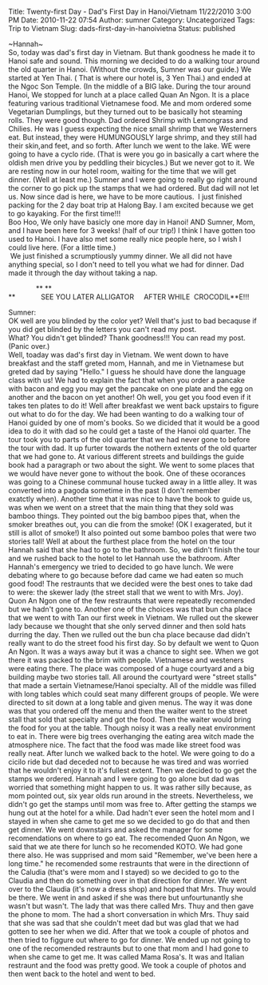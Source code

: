 Title: Twenty-first Day - Dad's First Day in Hanoi/Vietnam 11/22/2010 3:00 PM
Date: 2010-11-22 07:54
Author: sumner
Category: Uncategorized
Tags: Trip to Vietnam
Slug: dads-first-day-in-hanoivietna
Status: published

\~Hannah\~  
So, today was dad's first day in Vietnam. But thank goodness he made it
to Hanoi safe and sound. This morning we decided to do a walking tour
around the old quarter in Hanoi. (Without the crowds, Sumner was our
guide.) We started at Yen Thai. ( That is where our hotel is, 3 Yen
Thai.) and ended at the Ngoc Son Temple. (In the middle of a BIG lake.
During the tour around Hanoi, We stopped for lunch at a place called
Quan An Ngon. It is a place featuring various traditional Vietnamese
food. Me and mom ordered some Vegetarian Dumplings, but they turned out
to be basically hot steaming rolls. They were good though. Dad ordered
Shrimp with Lemongrass and Chilies. He was I guess expecting the nice
small shrimp that we Westerners eat. But instead, they were HUMUNGOUSLY
large shrimp, and they still had their skin,and feet, and so forth.
After lunch we went to the lake. WE were going to have a cyclo ride.
(That is were you go in basically a cart where the oldish men drive you
by peddling their bicycles.) But we never got to it. We are resting now
in our hotel room, waiting for the time that we will get dinner. (Well
at least me.) Sumner and I were going to really go right around the
corner to go pick up the stamps that we had ordered. But dad will not
let us. Now since dad is here, we have to be more cautious.  I just
finished packing for the 2 day boat trip at Halong Bay. I am excited
because we get to go kayaking. For the first time!!!  
Boo Hoo, We only have basicly one more day in Hanoi! AND Sumner, Mom,
and I have been here for 3 weeks! (half of our trip!) I think I have
gotten too used to Hanoi. I have also met some really nice people here,
so I wish I could live here. (For a little time.)  
 We just finished a scrumptiously yummy dinner. We all did not have
anything special, so I don't need to tell you what we had for dinner.
Dad made it through the day without taking a nap.

              ** **  
**             SEE YOU LATER ALLIGATOR     AFTER WHILE  CROCODIL**E!!!

Sumner:  
OK well are you blinded by the color yet? Well that's just to bad
becaquse if you did get blinded by the letters you can't read my post.  
What? You didn't get blinded? Thank goodness!!! You can read my post.
(Panic over.)  
Well, toaday was dad's first day in Vietnam. We went down to have
breakfast and the staff greted mom, Hannah, and me in Vietnamese but
greted dad by saying "Hello." I guess he should have done the language
class with us! We had to explain the fact that when you order a pancake
with bacon and egg you may get the pancake on one plate and the egg on
another and the bacon on yet another! Oh well, you get you food even if
it takes ten plates to do it! Well after breakfast we went back upstairs
to figure out what to do for the day. We had been wanting to do a
walking tour of Hanoi guided by one of mom's books. So we dicided that
it would be a good idea to do it with dad so he could get a taste of the
Hanoi old quarter. The tour took you to parts of the old quarter that we
had never gone to before the tour with dad. It up furter towards the
nothern extents of the old quarter that we had gone to. At various
different streets and buildings the guide book had a paragraph or two
about the sight. We went to some places that we would have never gone to
without the book. One of these ocorances was going to a Chinese communal
house tucked away in a little alley. It was converted into a pagoda
sometime in the past (I don't remember exatctly when). Another time that
it was nice to have the book to guide us, was when we went on a street
that the main thing that they sold was bamboo things. They pointed out
the big bamboo pipes that, when the smoker breathes out, you can die
from the smoke! (OK I exagerated, but it still is allot of smoke!) It
also pointed out some bamboo poles that were two stories tall! Well at
about the furthest place from the hotel on the tour Hannah said that she
had to go to the bathroom. So, we didn't finish the tour and we rushed
back to the hotel to let Hannah use the bathroom. After Hannah's
emergency we tried to decided to go have lunch. We were debating where
to go because before dad came we had eaten so much good food! The
restraunts that we decided were the best ones to take dad to were: the
skewer lady (the street stall that we went to with Mrs. Joy). Quon An
Ngon one of the few restraunts that were repeatedly recomended but we
hadn't gone to. Another one of the choices was that bun cha place that
we went to with Tan our first week in Vietnam. We rulled out the skewer
lady because we thought that she only served dinner and then sold hats
durring the day. Then we rulled out the bun cha place because dad didn't
really want to do the street food his first day. So by default we went
to Quon An Ngon. It was a ways away but it was a chance to sight see.
When we got there it was packed to the brim with people. Vietnamese and
westeners were eating there. The place was composed of a huge courtyard
and a big building maybe two stories tall. All around the courtyard were
"street stalls" that made a sertain Vietnamese/Hanoi specialty. All of
the middle was filled with long tables which could seat many different
groups of people. We were directed to sit down at a long table and given
menus. The way it was done was that you ordered off the menu and then
the waiter went to the street stall that sold that specialty and got the
food. Then the waiter would bring the food for you at the table. Though
noisy it was a really neat environment to eat in. There were big trees
overhanging the eating area witch made the atmosphere nice. The fact
that the food was made like street food was really neat. After lunch we
walked back to the hotel. We were going to do a cicilo ride but dad
deceded not to because he was tired and was worried that he wouldn't
enjoy it to it's fullest extent. Then we decided to go get the stamps we
ordered. Hannah and I were going to go alone but dad was worried that
something might happen to us. It was rather silly because, as mom
pointed out, six year olds run around in the streets. Nevertheless, we
didn't go get the stamps until mom was free to. After getting the stamps
we hung out at the hotel for a while. Dad hadn't ever seen the hotel mom
and I stayed in when she came to get me so we decided to go do that and
then get dinner. We went downstairs and asked the manager for some
recomendations on where to go eat. The recomended Quon An Ngon, we said
that we ate there for lunch so he recomended KOTO. We had gone there
also. He was supprised and mom said "Remember, we've been here a long
time." he recomended some restraunts that were in the directionn of the
Caludia (that's were mom and I stayed) so we decided to go to the
Claudia and then do something over in that direction for dinner. We went
over to the Claudia (it's now a dress shop) and hoped that Mrs. Thuy
would be there. We went in and asked if she was there but unfourtunantly
she wasn't but wasn't. The lady that was there called Mrs. Thuy and then
gave the phone to mom. The had a short conversation in which Mrs. Thuy
said that she was sad that she couldn't meet dad but was glad that we
had gotten to see her when we did. After that we took a couple of photos
and then tried to figgure out where to go for dinner. We ended up not
going to one of the recomended restraunts but to one that mom and I had
gone to when she came to get me. It was called Mama Rosa's. It was and
Italian restraunt and the food was pretty good. We took a couple of
photos and then went back to the hotel and went to bed.
